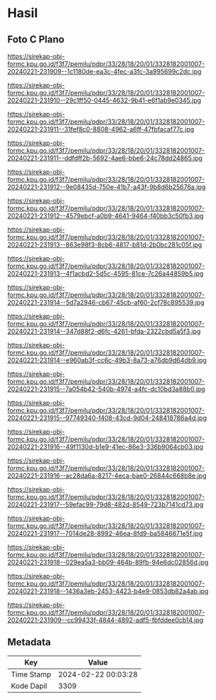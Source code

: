 # Hasil

## Foto C Plano

https://sirekap-obj-formc.kpu.go.id/f3f7/pemilu/pdpr/33/28/18/20/01/3328182001007-20240221-231909--1c1180de-ea3c-4fec-a3fc-3a995699c2dc.jpg

https://sirekap-obj-formc.kpu.go.id/f3f7/pemilu/pdpr/33/28/18/20/01/3328182001007-20240221-231910--29c1ff50-0445-4632-9b41-e6f1ab9e0345.jpg

https://sirekap-obj-formc.kpu.go.id/f3f7/pemilu/pdpr/33/28/18/20/01/3328182001007-20240221-231911--31fef8c0-8808-4962-a6ff-47fbfacaf77c.jpg

https://sirekap-obj-formc.kpu.go.id/f3f7/pemilu/pdpr/33/28/18/20/01/3328182001007-20240221-231911--ddfdff2b-5692-4ae6-bbe6-24c78dd24865.jpg

https://sirekap-obj-formc.kpu.go.id/f3f7/pemilu/pdpr/33/28/18/20/01/3328182001007-20240221-231912--9e08435d-750e-41b7-a43f-9b8d6b25676a.jpg

https://sirekap-obj-formc.kpu.go.id/f3f7/pemilu/pdpr/33/28/18/20/01/3328182001007-20240221-231912--4579ebcf-a0b9-4641-9464-f40bb3c50fb3.jpg

https://sirekap-obj-formc.kpu.go.id/f3f7/pemilu/pdpr/33/28/18/20/01/3328182001007-20240221-231913--863e98f3-8cb6-4817-b81d-2b0bc281c05f.jpg

https://sirekap-obj-formc.kpu.go.id/f3f7/pemilu/pdpr/33/28/18/20/01/3328182001007-20240221-231913--4f1acbd2-5d5c-4595-81ce-7c26a44859b5.jpg

https://sirekap-obj-formc.kpu.go.id/f3f7/pemilu/pdpr/33/28/18/20/01/3328182001007-20240221-231914--5d7a2946-cb67-45cb-af60-2cf78c895539.jpg

https://sirekap-obj-formc.kpu.go.id/f3f7/pemilu/pdpr/33/28/18/20/01/3328182001007-20240221-231914--347d88f2-d6fc-4261-bfda-2322cbd5a5f3.jpg

https://sirekap-obj-formc.kpu.go.id/f3f7/pemilu/pdpr/33/28/18/20/01/3328182001007-20240221-231914--e960ab3f-cc6c-49b3-8a73-a76db9d64db9.jpg

https://sirekap-obj-formc.kpu.go.id/f3f7/pemilu/pdpr/33/28/18/20/01/3328182001007-20240221-231915--7a054b42-540b-4974-a4fc-dc10bd3a88b0.jpg

https://sirekap-obj-formc.kpu.go.id/f3f7/pemilu/pdpr/33/28/18/20/01/3328182001007-20240221-231915--97749340-f408-43cd-9d04-248418786a4d.jpg

https://sirekap-obj-formc.kpu.go.id/f3f7/pemilu/pdpr/33/28/18/20/01/3328182001007-20240221-231916--49f1130d-b1e9-41ec-86e3-336b9064cb03.jpg

https://sirekap-obj-formc.kpu.go.id/f3f7/pemilu/pdpr/33/28/18/20/01/3328182001007-20240221-231916--ac28da6a-8217-4eca-bae0-26844c668b8e.jpg

https://sirekap-obj-formc.kpu.go.id/f3f7/pemilu/pdpr/33/28/18/20/01/3328182001007-20240221-231917--59efac99-79d8-482d-8549-723b7141cd73.jpg

https://sirekap-obj-formc.kpu.go.id/f3f7/pemilu/pdpr/33/28/18/20/01/3328182001007-20240221-231917--7014de28-8992-46ea-8fd9-ba5846671e5f.jpg

https://sirekap-obj-formc.kpu.go.id/f3f7/pemilu/pdpr/33/28/18/20/01/3328182001007-20240221-231918--029ea5a3-bb09-464b-89fb-94e6dc02856d.jpg

https://sirekap-obj-formc.kpu.go.id/f3f7/pemilu/pdpr/33/28/18/20/01/3328182001007-20240221-231918--1436a3eb-2453-4423-b4e9-0853db82a4ab.jpg

https://sirekap-obj-formc.kpu.go.id/f3f7/pemilu/pdpr/33/28/18/20/01/3328182001007-20240221-231909--cc99433f-4844-4892-adf5-fbfddee0cb14.jpg


## Metadata

| Key        | Value               |
| ---------- | ------------------- |
| Time Stamp | 2024-02-22 00:03:28 |
| Kode Dapil | 3309                |



